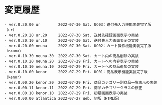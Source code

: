 # 変更履歴

	- ver.0.30.00 ur        2022-07-30 Sat. UC03：送付先入力機能実装完了版（ur）
	- ver.0.20.20 ur.20     2022-07-30 Sat. 送付先確認画面表示の実装
	- ver.0.20.10 ur.10     2022-07-30 Sat. 送付先入力画面表示の実装
	- ver.0.20.00 neuna     2022-07-30 Sat. UC02：カート操作機能実装完了版（neuna）
	- ver.0.10.30 neuna.30  2022-07-30 Sat. カート内の商品削除の実装
	- ver.0.10.20 neuna.20  2022-07-29 Fri. カートへの内容表示の実装
	- ver.0.10.10 neuna.10  2022-07-29 Fri. カートへの商品追加の実装
	- ver.0.10.00 kenor     2022-07-29 Fri. UC01：商品表示機能実装完了版（kenor）
	- ver.0.00.20 kenor.20  2022-07-29 Fri. 商品カテゴリー別商品一覧表示の実装
	- ver.0.00.11 kenor.11  2022-07-29 Fri. 商品カテゴリークラスの修正
	- ver.0.00.10 kenor.10  2022-07-29 Fri. 初期画面表示の実装
	- ver.0.00.00 atlantica 2022-07-27 Web. 初版（HTML版）